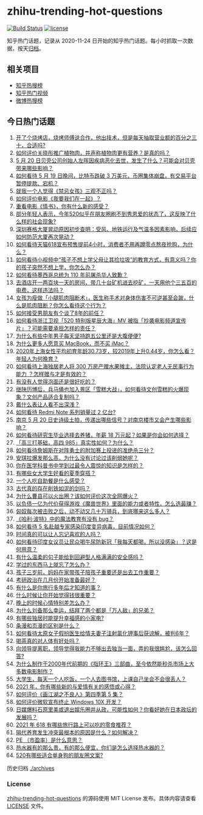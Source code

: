 # zhihu-trending-hot-questions

[![Build Status](https://github.com/justjavac/zhihu-trending-hot-questions/workflows/ci/badge.svg?branch=master)](https://github.com/justjavac/zhihu-trending-hot-questions/actions)
[![license](https://img.shields.io/github/license/justjavac/zhihu-trending-hot-questions)](https://github.com/justjavac/zhihu-trending-hot-questions/blob/master/LICENSE)

知乎热门话题，记录从 2020-11-24 日开始的知乎热门话题。每小时抓取一次数据，按天[归档](./archives)。

## 相关项目

- [知乎热搜榜](https://github.com/justjavac/zhihu-trending-top-search)
- [知乎热门视频](https://github.com/justjavac/zhihu-trending-hot-video)
- [微博热搜榜](https://github.com/justjavac/weibo-trending-hot-search)

## 今日热门话题

<!-- BEGIN -->
<!-- 最后更新时间 Fri May 21 2021 03:17:55 GMT+0800 (China Standard Time) -->

1. [开了个烧烤店，烧烤师傅说合作，他出技术，但是每天抽取营业额的百分之三十，合适吗?](https://www.zhihu.com/question/456743652)
2. [如何评价关晓彤推广植物肉，并声称植物肉更有营养？是真的吗？](https://www.zhihu.com/question/460278107)
3. [5 月 20
   日贝壳公司创始人左晖因疾病恶化去世，发生了什么？可能会对贝壳带来哪些影响？](https://www.zhihu.com/question/460483613)
4. [如何看待 5 月 19 日晚间，比特币跌破 3
   万美元，币圈集体崩盘，有交易平台暂停提款、宕机？](https://www.zhihu.com/question/460373052)
5. [就我一个人觉得《禁忌女孩》三观不正吗？](https://www.zhihu.com/question/459426098)
6. [如何评价电影《我要我们在一起》？](https://www.zhihu.com/question/339320960)
7. [重看电影《情书》，你有什么新的感受？](https://www.zhihu.com/question/458859724)
8. [部分年轻人表示，今年520似乎在朋友圈刷不到秀恩爱的状态了，这反映了什么样的社会现象?](https://www.zhihu.com/question/460423038)
9. [深圳赛格大厦晃动原因初步查明：受风、地铁运行及气温多因素影响，后续应如何防范大厦再次晃动？](https://www.zhihu.com/question/460333803)
10. [如何看待天猫618宣布预售提前4小时，消费者不用再蹲零点熬夜抢购，为什么？](https://www.zhihu.com/question/460462395)
11. [如何看待小视频中“孩子不想上学父母让其捡垃圾”的教育方式，有意义吗？你的孩子突然不想上学，你怎么办？](https://www.zhihu.com/question/460046826)
12. [如何看待墨西哥总统为 110 年前屠杀华人致歉？](https://www.zhihu.com/question/460080688)
13. [去酒店开一两百块一天的房间，带几十台矿机进去挖矿，一天用他个三五百的电费，这样违法吗？](https://www.zhihu.com/question/460015320)
14. [女孩为瘦做「小腿肌肉阻断术」，医生称手术对身体伤害不可逆甚至会跛，什么是肌肉阻断？你怎么看待这个行为？](https://www.zhihu.com/question/460433831)
15. [如何接受男朋友有个谈了8年的前任？](https://www.zhihu.com/question/458142301)
16. [如何看待浙江卫视「520 特别版星辰大海」MV
    被指「抄袭电影频道宣传片」？可能需要承担怎样的责任？](https://www.zhihu.com/question/460466033)
17. [为什么有些中年男子每天坚持跑五公里还是大腹便便?](https://www.zhihu.com/question/457131875)
18. [为什么更多人愿意买 MacBook，而不买 iMac？](https://www.zhihu.com/question/285261815)
19. [2020年上海女性平均初育年龄30.73岁，较2019年上升0.44岁，你怎么看？年轻人为何晚育？](https://www.zhihu.com/question/460137446)
20. [如何看待上海独居老人将 300 万房产赠水果摊主，法院认定老人无民事行为能力
    ？怎样赠与才是有效的？](https://www.zhihu.com/question/460310210)
21. [有没有人觉得泡面还是很好吃的？](https://www.zhihu.com/question/456731897)
22. [继陕历博后，兵马俑也加入景区「雪糕大战」，如何看待文创雪糕的火爆现象？文创产品适合复制吗？](https://www.zhihu.com/question/460296119)
23. [戴什么表让人看不出深浅？](https://www.zhihu.com/question/447868724)
24. [如何看待 Redmi Note 系列销量过 2 亿台?](https://www.zhihu.com/question/460424609)
25. [南京 5 月 20
    日史诗级土拍，传递出哪些信号？对南京楼市又会产生哪些影响？](https://www.zhihu.com/question/460320921)
26. [如何看待研究生毕业选择去养猪，年薪 18
    万元起？如果是你会如何选择？](https://www.zhihu.com/question/460279521)
27. [「高三打基础，高四 985」真实性如何？为什么？](https://www.zhihu.com/question/460156200)
28. [如何看待詹姆斯在对阵勇士的附加赛上投进的准绝杀三分？](https://www.zhihu.com/question/460456140)
29. [安琪拉爆发那么高，为什么没有讨论过该削弱她呢？](https://www.zhihu.com/question/459387462)
30. [你在医学科普书中学到过最令人震惊的知识是怎样的？](https://www.zhihu.com/question/456001336)
31. [有哪些女大学生好看的夏季穿搭？](https://www.zhihu.com/question/316762010)
32. [一个人吃自助餐是什么感受？](https://www.zhihu.com/question/413006960)
33. [古代真的存在削铁如泥的剑吗？](https://www.zhihu.com/question/458810287)
34. [为什么曹县可以火出圈？该如何评价这次全网爆火？](https://www.zhihu.com/question/460351832)
35. [以负债一亿为代价获得游戏《魔兽世界》里面的能力或者特性，怎么选最赚？](https://www.zhihu.com/question/459961100)
36. [匈奴每次被击败之后，动不动又几十万骑兵，到底哪来这么多人？](https://www.zhihu.com/question/459734790)
37. [《哈利·波特》中的魔法教育有没有 bug？](https://www.zhihu.com/question/459857558)
38. [如何看待 5 名赴越专家感染印度变异病毒，目前情况如何？](https://www.zhihu.com/question/460154947)
39. [时间真的可以让人忘记喜欢的人吗？](https://www.zhihu.com/question/459470996)
40. [如何看待印度女议员让民众喝牛尿防新冠「我每天都喝，所以没感染」？这是何用意？](https://www.zhihu.com/question/460070125)
41. [有什么温柔的句子能给到回避型人格满满的安全感吗？](https://www.zhihu.com/question/455031931)
42. [学过的东西马上就忘了怎么办？](https://www.zhihu.com/question/27252044)
43. [孩子三岁前，妈妈在家带孩子陪孩子重要还是出去工作重要？](https://www.zhihu.com/question/428327797)
44. [考研政治在几月份开始准备最好？](https://www.zhihu.com/question/323153005)
45. [有什么是你旅行多年后才知道的事？](https://www.zhihu.com/question/451751074)
46. [什么时候让你开始觉得钱很重要？](https://www.zhihu.com/question/457214026)
47. [晚上的时候心情特别差怎么办？](https://www.zhihu.com/question/456731708)
48. [为什么刘备那么幸运，结拜了两个都是「万人敌」的兄弟？](https://www.zhihu.com/question/266240810)
49. [有哪些独居时能提升幸福感的小家电?](https://www.zhihu.com/question/333019744)
50. [条漫和页漫的区别是什么？](https://www.zhihu.com/question/68118338)
51. [如何看待太原女子假扮医生给情夫妻子注射氯化钾事后获谅解，被判6年？](https://www.zhihu.com/question/460225330)
52. [喝茶真的对人体有好处吗？](https://www.zhihu.com/question/450322435)
53. [向领导提离职，领导觉得我能力不够出去独当一面，弄的我很尴尬，该怎么回答?](https://www.zhihu.com/question/452663695)
54. [为什么制作于2000年代前期的《指环王》三部曲，至今依然能秒杀市场上大多数电影制作？](https://www.zhihu.com/question/36509150)
55. [大学生，每天一个人吃饭，一个人去图书馆，上课自己坐会不会很丢人？](https://www.zhihu.com/question/456048288)
56. [2021 年，你有哪些新的与爱情有关的感悟或心得？](https://www.zhihu.com/question/459046990)
57. [如何评价《画江湖之不良人》第四季第 5 集？](https://www.zhihu.com/question/460308083)
58. [如何评价微软宣布终止 Windows 10X 开发？](https://www.zhihu.com/question/460253008)
59. [日媒爆料石原里美或退出娱乐圈并从政，可能性如何？你看好她在日本政坛的发展吗？](https://www.zhihu.com/question/460302496)
60. [2021 年 618 有哪些旅行路上可以吃的零食推荐？](https://www.zhihu.com/question/459053335)
61. [隔代养育发生冲突最根本的原因是什么？如何解决？](https://www.zhihu.com/question/459697044)
62. [PE （市盈率）是什么意思？](https://www.zhihu.com/question/20245733)
63. [热水器有的那么贵，有的那么便宜，你们是怎么选择热水器的？](https://www.zhihu.com/question/387991423)
64. [520有哪些适合单身狗的朋友圈文案?](https://www.zhihu.com/question/395928334)

<!-- END -->

历史归档 [./archives](./archives)

### License

[zhihu-trending-hot-questions](https://github.com/justjavac/zhihu-trending-hot-questions)
的源码使用 MIT License 发布。具体内容请查看 [LICENSE](./LICENSE) 文件。
